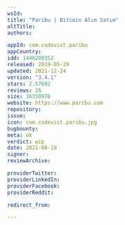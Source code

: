 ```yaml
---
wsId: 
title: "Paribu | Bitcoin Alım Satım"
altTitle: 
authors:

appId: com.codevist.paribu
appCountry: 
idd: 1448200352
released: 2019-05-29
updated: 2021-12-24
version: "3.4.1"
stars: 2.57692
reviews: 26
size: 36350976
website: https://www.paribu.com
repository: 
issue: 
icon: com.codevist.paribu.jpg
bugbounty: 
meta: ok
verdict: wip
date: 2021-08-19
signer: 
reviewArchive:

providerTwitter: 
providerLinkedIn: 
providerFacebook: 
providerReddit: 

redirect_from:

---
```


